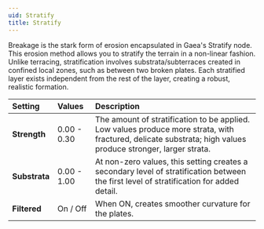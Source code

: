 ```yaml
---
uid: Stratify
title: Stratify
---
```


Breakage is the stark form of erosion encapsulated in Gaea's Stratify node. This erosion method allows you to stratify the terrain in a non-linear fashion. Unlike terracing, stratification involves substrata/subterraces created in confined local zones, such as between two broken plates. Each stratified layer exists independent from the rest of the layer, creating a robust, realistic formation.

| Setting       | Values      | Description                                                                                                                                                  |
| :------------ | :---------- | :----------------------------------------------------------------------------------------------------------------------------------------------------------- |
| **Strength**  | 0.00 - 0.30 | The amount of stratification to be applied. Low values produce more strata, with fractured, delicate substrata; high values produce stronger, larger strata. |
| **Substrata** | 0.00 - 1.00 | At non-zero values, this setting creates a secondary level of stratification between the first level of stratification for added detail.                                  |
| **Filtered**  | On / Off    | When ON, creates smoother curvature for the plates.                                                                                                          |



